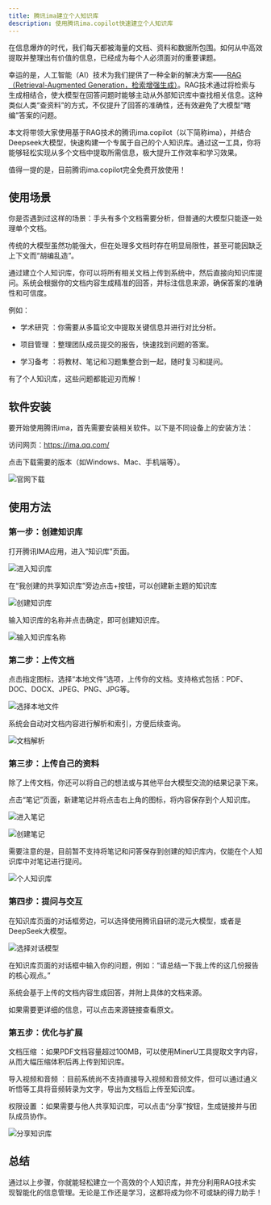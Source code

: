```yaml
---
title: 腾讯ima建立个人知识库
description: 使用腾讯ima.copilot快速建立个人知识库
---
```


在信息爆炸的时代，我们每天都被海量的文档、资料和数据所包围。如何从中高效提取并整理出有价值的信息，已经成为每个人必须面对的重要课题。

幸运的是，人工智能（AI）技术为我们提供了一种全新的解决方案——[RAG（Retrieval-Augmented Generation，检索增强生成）](../../knowledge/rag-intro/)。RAG技术通过将检索与生成相结合，使大模型在回答问题时能够主动从外部知识库中查找相关信息。这种类似人类“查资料”的方式，不仅提升了回答的准确性，还有效避免了大模型“瞎编”答案的问题。

本文将带领大家使用基于RAG技术的腾讯ima.copilot（以下简称ima），并结合Deepseek大模型，快速构建一个专属于自己的个人知识库。通过这一工具，你将能够轻松实现从多个文档中提取所需信息，极大提升工作效率和学习效果。

值得一提的是，目前腾讯ima.copilot完全免费开放使用！

## 使用场景

你是否遇到过这样的场景：手头有多个文档需要分析，但普通的大模型只能逐一处理单个文档。

传统的大模型虽然功能强大，但在处理多文档时存在明显局限性，甚至可能因缺乏上下文而“胡编乱造”。

通过建立个人知识库，你可以将所有相关文档上传到系统中，然后直接向知识库提问。系统会根据你的文档内容生成精准的回答，并标注信息来源，确保答案的准确性和可信度。

例如：

- 学术研究 ：你需要从多篇论文中提取关键信息并进行对比分析。

- 项目管理 ：整理团队成员提交的报告，快速找到问题的答案。

- 学习备考 ：将教材、笔记和习题集整合到一起，随时复习和提问。

有了个人知识库，这些问题都能迎刃而解！

## 软件安装

要开始使用腾讯ima，首先需要安装相关软件。以下是不同设备上的安装方法：

访问网页：https://ima.qq.com/

点击下载需要的版本（如Windows、Mac、手机端等）。

![官网下载](../../../assets/2025/腾讯ima/官网.png)

## 使用方法

### 第一步：创建知识库

打开腾讯IMA应用，进入“知识库”页面。

![进入知识库](../../../assets/2025/腾讯ima/进入知识库.png)

在“我创建的共享知识库”旁边点击+按钮，可以创建新主题的知识库

![创建知识库](../../../assets/2025/腾讯ima/创建知识库.png)

输入知识库的名称并点击确定，即可创建知识库。

![输入知识库名称](../../../assets/2025/腾讯ima/输入知识库名称.png)

### 第二步：上传文档

点击指定图标，选择“本地文件”选项，上传你的文档。支持格式包括：PDF、DOC、DOCX、JPEG、PNG、JPG等。

![选择本地文件](../../../assets/2025/腾讯ima/选择本地文件.png)

系统会自动对文档内容进行解析和索引，方便后续查询。

![文档解析](../../../assets/2025/腾讯ima/文档解析.png)

### 第三步：上传自己的资料

除了上传文档，你还可以将自己的想法或与其他平台大模型交流的结果记录下来。

点击“笔记”页面，新建笔记并将点击右上角的图标，将内容保存到个人知识库。

![进入笔记](../../../assets/2025/腾讯ima/进入笔记.png)

![创建笔记](../../../assets/2025/腾讯ima/创建笔记.png)

需要注意的是，目前暂不支持将笔记和问答保存到创建的知识库内，仅能在个人知识库中对笔记进行提问。

![个人知识库](../../../assets/2025/腾讯ima/个人知识库.png)

### 第四步：提问与交互

在知识库页面的对话框旁边，可以选择使用腾讯自研的混元大模型，或者是DeepSeek大模型。

![选择对话模型](../../../assets/2025/腾讯ima/选择对话模型.png)

在知识库页面的对话框中输入你的问题，例如：“请总结一下我上传的这几份报告的核心观点。”

系统会基于上传的文档内容生成回答，并附上具体的文档来源。

如果需要更详细的信息，可以点击来源链接查看原文。

### 第五步：优化与扩展

文档压缩 ：如果PDF文档容量超过100MB，可以使用MinerU工具提取文字内容，从而大幅压缩体积后再上传到知识库。

导入视频和音频 ：目前系统尚不支持直接导入视频和音频文件，但可以通过通义听悟等工具将音频转录为文字，导出为文档后上传至知识库。

权限设置 ：如果需要与他人共享知识库，可以点击“分享”按钮，生成链接并与团队成员协作。

![分享知识库](../../../assets/2025/腾讯ima/分享知识库.png)

## 总结

通过以上步骤，你就能轻松建立一个高效的个人知识库，并充分利用RAG技术实现智能化的信息管理。无论是工作还是学习，这都将成为你不可或缺的得力助手！